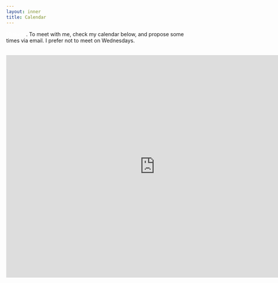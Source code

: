 ```yaml
---
layout: inner
title: Calendar
---
```


<span style="font-weight: bold; color: #ffffff;">Hi there</span>.
To meet with me, check my calendar below, and propose some times via email. I prefer not to meet on Wednesdays.

<br>

<iframe src="https://calendar.google.com/calendar/b/3/embed?height=600&amp;wkst=1&amp;bgcolor=%23ffffff&amp;ctz=America%2FNew_York&amp;src=aG1pbGxlcjJAYW5kcmV3LmNtdS5lZHU&amp;src=b3YyNjRxb3N2dTZoMjNiZjBtNnJjbG81czhAZ3JvdXAuY2FsZW5kYXIuZ29vZ2xlLmNvbQ&amp;src=Y29tcG9zYWJsZS1zeXN0ZW1zQGFuZHJldy5jbXUuZWR1&amp;color=%23039BE5&amp;color=%239E69AF&amp;color=%238E24AA&amp;mode=WEEK" style="border-width:0" width="800" height="600" frameborder="0" scrolling="no"></iframe>
